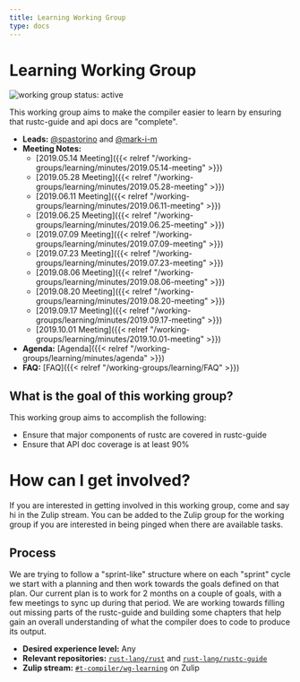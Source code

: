 ```yaml
---
title: Learning Working Group
type: docs
---
```

# Learning Working Group
![working group status: active][status]

This working group aims to make the compiler easier to learn by ensuring that rustc-guide and api docs are "complete".

- **Leads:**  [@spastorino][spastorino] and [@mark-i-m][markim]
- **Meeting Notes:** 
    - [2019.05.14 Meeting]({{< relref "/working-groups/learning/minutes/2019.05.14-meeting" >}})
    - [2019.05.28 Meeting]({{< relref "/working-groups/learning/minutes/2019.05.28-meeting" >}})
    - [2019.06.11 Meeting]({{< relref "/working-groups/learning/minutes/2019.06.11-meeting" >}})
    - [2019.06.25 Meeting]({{< relref "/working-groups/learning/minutes/2019.06.25-meeting" >}})
    - [2019.07.09 Meeting]({{< relref "/working-groups/learning/minutes/2019.07.09-meeting" >}})
    - [2019.07.23 Meeting]({{< relref "/working-groups/learning/minutes/2019.07.23-meeting" >}})
    - [2019.08.06 Meeting]({{< relref "/working-groups/learning/minutes/2019.08.06-meeting" >}})
    - [2019.08.20 Meeting]({{< relref "/working-groups/learning/minutes/2019.08.20-meeting" >}})
    - [2019.09.17 Meeting]({{< relref "/working-groups/learning/minutes/2019.09.17-meeting" >}})
    - [2019.10.01 Meeting]({{< relref "/working-groups/learning/minutes/2019.10.01-meeting" >}})
- **Agenda:** [Agenda]({{< relref "/working-groups/learning/minutes/agenda" >}})
- **FAQ:** [FAQ]({{< relref "/working-groups/learning/FAQ" >}})

[status]: https://img.shields.io/badge/status-active-brightgreen.svg?style=for-the-badge
[spastorino]: https://github.com/spastorino
[markim]: https://github.com/mark-i-m

## What is the goal of this working group?
This working group aims to accomplish the following:

- Ensure that major components of rustc are covered in rustc-guide
- Ensure that API doc coverage is at least 90%

# How can I get involved?
If you are interested in getting involved in this working group, come and say hi in the Zulip
stream. You can be added to the Zulip group for the working group if you are interested in being
pinged when there are available tasks.

## Process
We are trying to follow a "sprint-like" structure where on each "sprint" cycle we start with a planning and then
work towards the goals defined on that plan. Our current plan is to work for 2 months on a couple of goals, with a few meetings to sync up during that period. We are working towards filling out missing parts of the rustc-guide and building some chapters that help gain an overall understanding of what the compiler does to code to produce its output.

- **Desired experience level:** Any
- **Relevant repositories:** [`rust-lang/rust`][rust-repo] and [`rust-lang/rustc-guide`][rustc-guide-repo]
- **Zulip stream:** [`#t-compiler/wg-learning`][zulip] on Zulip

[rust-repo]: https://github.com/rust-lang/rust
[rustc-guide-repo]: https://github.com/rust-lang/rustc-guide
[zulip]: https://rust-lang.zulipchat.com/#narrow/stream/196385-t-compiler.2Fwg-learning
